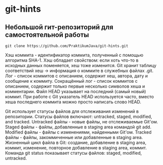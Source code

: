 # git-hints

## Небольшой гит-репозиторий для самостоятельной работы

`git clone https://github.com/PraktikumJava/git-hints.git`

Хэш коммита - идентификатор коммита, полученный с помощью алгоритма SHA-1.
Хэш обладает свойством: если хоть что-то в исходных данных поменяется, хеш тоже изменится.
Git хранит таблицу соответствий хеш → информация о коммите в служебных файлах .git.
Лог - список коммитов с описанием, содержит хеш, автора, дату и сообщение к коммиту.
Сокращённый лог - список коммитов с описанием, содержит только первые несколько символов хеша и комментарии.
Файл HEAD указывает на последний (самый новый) коммит.
При работе с Git указатель HEAD используется часто, вместо хеша последнего коммита можно просто написать слово HEAD.

Git использует статусы файлов для отслеживания изменений в репозитории.
Статусы файлов включают: untracked, staged, modified, and tracked.
Untracked файлы - новые файлы, не отслеживаемые Git'ом.
Staged файлы - файлы, добавленные в staging area командой git add.
Modified файлы - файлы с изменениями, найденными Git'ом.
Tracked файлы - файлы, закоммиченные или добавленные в staging area.
Жизненный цикл файла в Git: создание, добавление в staging area, коммит, изменение, повторное добавление в staging area, коммит.
Команда git status показывает статусы файлов: staged, modified, untracked.